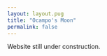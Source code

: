 ```yaml
---
layout: layout.pug
title: "Ocampo's Moon"
permalink: false
---
```


Website still under construction.

[tumblr]: https://ocamposmoon.tumblr.com/
[wordpress]: https://ocamposbook.wordpress.com/
[intensedebate]: http://intensedebate.com/people/OcamposMoon/
